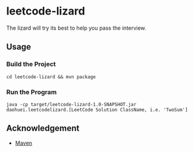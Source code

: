 # leetcode-lizard

The lizard will try its best to help you pass the interview.

## Usage

### Build the Project

`cd leetcode-lizard && mvn package`

### Run the Program

`java -cp target/leetcode-lizard-1.0-SNAPSHOT.jar daohuei.leetcodelizard.[LeetCode Solution ClassName, i.e. 'TwoSum']`

## Acknowledgement

-   [Maven](https://maven.apache.org/)
